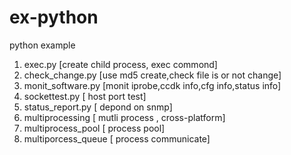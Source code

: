 # ex-python
python example

  1. exec.py [create child process, exec commond]
  2. check_change.py [use md5 create,check  file is or not change]
  3. monit_software.py [monit iprobe,ccdk info,cfg info,status info]
  4. sockettest.py [ host port test]
  5. status_report.py [ depond on snmp]
  6. multiprocessing  [ mutli process , cross-platform]
  7. multiprocess_pool [ process pool]
  8. multiporcess_queue [ process communicate]
